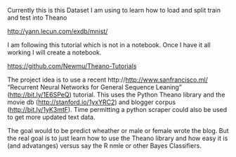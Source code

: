 

Currently this is this Dataset I am using to learn how to load and split train and test into Theano

http://yann.lecun.com/exdb/mnist/

I am following this tutorial which is not in a notebook. Once I have it all working I will create a notebook.

https://github.com/Newmu/Theano-Tutorials

The project idea is to use a recent http://http://www.sanfrancisco.ml/ “Recurrent Neural Networks for
General Sequence Leaning” (http://bit.ly/1E6SPeQ) tutorial. This uses the Python Theano library and the
movie db (http://stanford.io/1yxYRC2) and blogger corpus (http://bit.ly/1yK3mtF). Time permitting a python 
scraper could also be used to get more updated text data.

The goal would to be predict wheather or male or female wrote the blog. But the real goal is to just learn how to use the 
Theano library and how easy it is (and advatanges) versus say the R nmle or other Bayes Classifiers.

